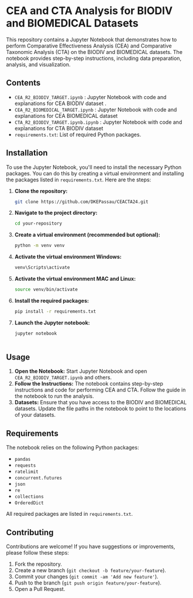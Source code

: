 # CEA and CTA Analysis for BIODIV and BIOMEDICAL Datasets

This repository contains a Jupyter Notebook that demonstrates how to perform Comparative Effectiveness Analysis (CEA) and Comparative Taxonomic Analysis (CTA) on the BIODIV and BIOMEDICAL datasets. The notebook provides step-by-step instructions, including data preparation, analysis, and visualization.

## Contents

- `CEA_R2_BIODIV_TARGET.ipynb` : Jupyter Notebook with code and explanations for CEA BIODIV dataset .
- `CEA_R2_BIOMEDICAL_TARGET.ipynb` : Jupyter Notebook with code and explanations for CEA BIOMEDICAL dataset
- `CTA_R2_BIODIV_TARGET.ipynb.ipynb` : Jupyter Notebook with code and explanations for CTA BIODIV dataset
- `requirements.txt`: List of required Python packages.

## Installation

To use the Jupyter Notebook, you'll need to install the necessary Python packages. You can do this by creating a virtual environment and installing the packages listed in `requirements.txt`. Here are the steps:

1. **Clone the repository:**

   ```bash
   git clone https://github.com/DKEPassau/CEACTA24.git

2. **Navigate to the project directory:**

   ```bash
   cd your-repository
   
3. **Create a virtual environment (recommended but optional):**

   ```bash
   python -m venv venv

4. **Activate the virtual environment Windows:**

   ```bash
   venv\Scripts\activate

5. **Activate the virtual environment MAC and Linux:**

   ```bash
   source venv/bin/activate
   
6. **Install the required packages:**

   ```bash
   pip install -r requirements.txt

7. **Launch the Jupyter notebook:**

   ```bash
   jupyter notebook
 

 ## Usage

1. **Open the Notebook:**
Start Jupyter Notebook and open `CEA_R2_BIODIV_TARGET.ipynb` and others.
2. **Follow the Instructions:**
The notebook contains step-by-step instructions and code for performing CEA and CTA. Follow the guide in the notebook to run the analysis.
3. **Datasets:**
Ensure that you have access to the BIODIV and BIOMEDICAL datasets. Update the file paths in the notebook to point to the locations of your datasets.

## Requirements

The notebook relies on the following Python packages:

- `pandas`
- `requests`
- `ratelimit`
- `concurrent.futures`
- `json`
- `re`
- `collections`
- `OrderedDict`

All required packages are listed in `requirements.txt`.

## Contributing

Contributions are welcome! If you have suggestions or improvements, please follow these steps:

1. Fork the repository.
2. Create a new branch (`git checkout -b feature/your-feature`).
3. Commit your changes (`git commit -am 'Add new feature'`).
4. Push to the branch (`git push origin feature/your-feature`).
5. Open a Pull Request.
